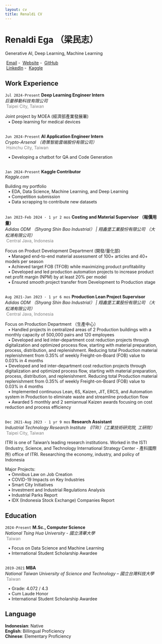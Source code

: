 ```yaml
---
layout: cv
title: Renaldi CV
---
```

# Renaldi Ega （梁民志）
Generative AI, Deep Learning, Machine Learning

<div id="webaddress">
  <i class="fa-solid fa-envelope"></i>&nbsp;<a href="renega99@gmail.com">Email</a> - 
  <i class="fa-solid fa-house"></i>&nbsp;<a href="https://renaldie.github.io">Website</a> - 
  <i class="fa-brands fa-github"></i>&nbsp;<a href="https://github.com/renaldie">GitHub</a><br/>
  <i class="fa-brands fa-linkedin"></i>&nbsp;<a href="https://www.linkedin.com/in/ren-e">LinkedIn</a> - 
  <i class="fa-brands fa-kaggle"></i>&nbsp;<a href="https://www.kaggle.com/eren2222">Kaggle</a>
</div>

<!------------------------------------------------------------------ Work Experience ------------------------------------------------------------------->
## Work Experience

`Jul 2024-Present`
**Deep Learning Engineer Intern**<br/>
*巨量移動科技有限公司*<br/>
<i class="fa-solid fa-location-dot"></i>&nbsp;<span style="color:#808080">Taipei City, Taiwan</span>

Joint project by MOEA (經濟部產業發展署)<br/>
<span style="margin-left: 10px;">• Deep learning for medical devices<br/><br/>

`Jun 2024-Present`
**AI Application Engineer Intern**<br/>
*Crypto-Arsenal （奇策智能雲端股份有限公司）*<br/>
<i class="fa-solid fa-location-dot"></i>&nbsp;<span style="color:#808080">Hsinchu City, Taiwan</span>

<span style="margin-left: 10px;">• Developing a chatbot for QA and Code Generation<br/><br/>

`Jan 2024-Present`
**Kaggle Contributor**<br/>
*Kaggle.com*

Building my portfolio<br/>
<span style="margin-left: 10px;">• EDA, Data Science, Machine Learning, and Deep Learning<br/>
<span style="margin-left: 10px;">• Competition submission<br/>
<span style="margin-left: 10px;">• Data scrapping to contribute new datasets<br/><br/>

`Jan 2023-Feb 2024 · 1 yr 2 mos`
**Costing and Material Supervisor （報價用量）**<br/>
*Adidas ODM （Shyang Shin Bao Industrial） | 翔鑫堡工業股份有限公司 （大松鴻有限公司）*<br/>
<i class="fa-solid fa-location-dot"></i>&nbsp;<span style="color:#808080">Central Java, Indonesia</span>

Focus on Product Development Department (開發/量化部)<br/>
<span style="margin-left: 10px;">• Managed end-to-end material assessment of 100+ articles and 40+ models per season<br/>
<span style="margin-left: 10px;">• Achieved target FOB (TFOB) while maximizing product profitability<br/>
<span style="margin-left: 10px;">• Developed and led production automation projects to increase product net profit margin (NPM) by at least 20% per model<br/>
<span style="margin-left: 10px;">• Ensured smooth project transfer from Development to Production stage<br/><br/>

`Aug 2021-Jan 2023 · 1 yr 6 mos`
**Production Lean Project Supervisor**<br/>
*Adidas ODM （Shyang Shin Bao Industrial） | 翔鑫堡工業股份有限公司 （大松鴻有限公司）*<br/>
<i class="fa-solid fa-location-dot">&nbsp;</i><span style="color:#808080">Central Java, Indonesia</span>

Focus on Production Department （生產中心）<br/>
<span style="margin-left: 10px;">• Handled projects in centralized areas of 2 Production buildings with a monthly capacity of 500,000 pairs and 120 employees<br/>
<span style="margin-left: 10px;">• Developed and led inter-department cost reduction projects through digitalization and optimized process flow, starting with material preparation, process, distribution, and replenishment. Reducing total Production material replenishment from 0.35% of weekly Freight-on-Board (FOB) value to 0.03% in 4 months<br/>
<span class="indented">• Developed and led inter-department cost reduction projects through digitalization and optimized process flow, starting with material preparation, process, distribution, and replenishment. Reducing total Production material replenishment from 0.35% of weekly Freight-on-Board (FOB) value to 0.03% in 4 months</span><br/>
<span style="margin-left: 10px;">• Implemented continuous Lean, 6S, Kaizen, JIT, ERCS, and Automation system in Production to eliminate waste and streamline production flow<br/>
<span style="margin-left: 10px;">• Awarded 5 monthly and 2 semiannual Kaizen awards focusing on cost reduction and process efficiency<br/><br/>

`Dec 2021-Aug 2023 · 1 yr 9 mos`
**Research Assistant**<br/>
*Industrial Technology Research Institute （ITRI）（工業技術研究院, 工研院）*<br/>
<i class="fa-solid fa-location-dot"></i>&nbsp;<span style="color:#808080">Taipei City, Taiwan</span>

ITRI is one of Taiwan’s leading research institutions. Worked in the ISTI (Industry, Science, and Technology International Strategy Center - 產科國際所) office of ITRI. Researching the economy, industry, and policy of Indonesia

Major Projects:<br/>
<span style="margin-left: 10px;">• Omnibus Law on Job Creation<br/>
<span style="margin-left: 10px;">• COVID-19 Impacts on Key Industries<br/>
<span style="margin-left: 10px;">• Smart City Initiatives<br/>
<span style="margin-left: 10px;">• Investment and Industrial Regulations Analysis<br/>
<span style="margin-left: 10px;">• Industrial Parks Report<br/>
<span style="margin-left: 10px;">• IDX (Indonesia Stock Exchange) Companies Report

<!----------------------------------------------------------------------- Education ------------------------------------------------------------------------>
## Education

`2024-Present`
**M.Sc., Computer Science**<br/>
*National Tsing Hua University - 國立清華大學*<br/>
<i class="fa-solid fa-location-dot"></i>&nbsp;<span style="color:#808080">Taiwan</span>

<span style="margin-left: 10px;">• Focus on Data Science and Machine Learning<br/>
<span style="margin-left: 10px;">• International Student Scholarship Awardee<br/><br/>

`2019-2021`
**MBA**<br/>
*National Taiwan University of Science and Technology – 國立台灣科技大學*<br/>
<i class="fa-solid fa-location-dot"></i>&nbsp;<span style="color:#808080">Taiwan</span>

<span style="margin-left: 10px;">• Grade: 4.072 / 4.3<br/>
<span style="margin-left: 10px;">• Cum Laude Honor<br/>
<span style="margin-left: 10px;">• International Student Scholarship Awardee<br/>

<!-------------------------------------------------------------------------- Language ------------------------------------------------------------------------->
## Language

**Indonesian**: Native<br/>
**English**: Billingual Proficiency<br/>
**Chinese**: Elementary Proficiency<br/>


<!-- ### Footer

Last updated: June 2024 -->
